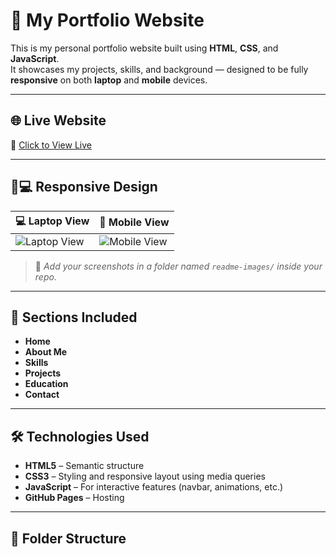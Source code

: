 # 💼 My Portfolio Website

This is my personal portfolio website built using **HTML**, **CSS**, and **JavaScript**.  
It showcases my projects, skills, and background — designed to be fully **responsive** on both **laptop** and **mobile** devices.

---

## 🌐 Live Website

🔗 [Click to View Live](https://prasanna-joga.github.io/my-portfolio/)

---

## 📱💻 Responsive Design

| 💻 Laptop View | 📱 Mobile View |
|----------------|----------------|
| ![Laptop View](readme-images/laptop.png) | ![Mobile View](readme-images/mobile.png) |

> 📸 *Add your screenshots in a folder named `readme-images/` inside your repo.*

---

## 🚀 Sections Included

- **Home**
- **About Me**
- **Skills**
- **Projects**
- **Education**
- **Contact**

---

## 🛠️ Technologies Used

- **HTML5** – Semantic structure
- **CSS3** – Styling and responsive layout using media queries
- **JavaScript** – For interactive features (navbar, animations, etc.)
- **GitHub Pages** – Hosting

---

## 📁 Folder Structure

